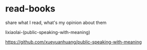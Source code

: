 # read-books
share what I read, what's my opinion about them

lixiaolai-(public-speaking-with-meaning)

https://github.com/xueyuanhuang/public-speaking-with-meaning
